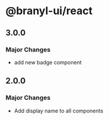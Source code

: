 # @branyl-ui/react

## 3.0.0

### Major Changes

- add new badge component

## 2.0.0

### Major Changes

- Add display name to all components
